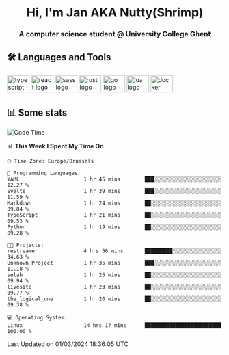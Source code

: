 <h1 align="center">Hi, I'm Jan AKA Nutty(Shrimp)</h1>
<h3 align="center">A computer science student @ University College Ghent</h3>

<h2 align="left">🛠️ Languages and Tools</h2>

###

<div align="left">
  <img src="https://cdn.jsdelivr.net/gh/devicons/devicon/icons/typescript/typescript-original.svg" height="40" width="52" alt="typescript logo"  />
  <img src="https://cdn.jsdelivr.net/gh/devicons/devicon/icons/react/react-original.svg" height="40" width="52" alt="react logo"  />
  <img src="https://cdn.jsdelivr.net/gh/devicons/devicon/icons/sass/sass-original.svg" height="40" width="52" alt="sass logo"  />
  <img src="https://cdn.jsdelivr.net/gh/devicons/devicon@latest/icons/rust/rust-original.svg" height="40" width="52" alt="rust logo" />
  <img src="https://cdn.jsdelivr.net/gh/devicons/devicon/icons/go/go-original.svg" height="40" width="52" alt="go logo"  />
  <img src="https://cdn.jsdelivr.net/gh/devicons/devicon/icons/lua/lua-original.svg" height="40" width="52" alt="lua logo"  />
  <img src="https://cdn.jsdelivr.net/gh/devicons/devicon/icons/docker/docker-original.svg" height="40" width="52" alt="docker logo"  />
</div>

<h2>📊 Some stats</h2>

<!--START_SECTION:waka-->
![Code Time](http://img.shields.io/badge/Code%20Time-4%2C241%20hrs%202%20mins-blue)

📊 **This Week I Spent My Time On** 

```text
🕑︎ Time Zone: Europe/Brussels

💬 Programming Languages: 
YAML                     1 hr 45 mins        ███░░░░░░░░░░░░░░░░░░░░░░   12.27 % 
Svelte                   1 hr 39 mins        ███░░░░░░░░░░░░░░░░░░░░░░   11.59 % 
Markdown                 1 hr 24 mins        ██░░░░░░░░░░░░░░░░░░░░░░░   09.84 % 
TypeScript               1 hr 21 mins        ██░░░░░░░░░░░░░░░░░░░░░░░   09.53 % 
Python                   1 hr 19 mins        ██░░░░░░░░░░░░░░░░░░░░░░░   09.28 % 

🐱‍💻 Projects: 
restreamer               4 hrs 56 mins       █████████░░░░░░░░░░░░░░░░   34.63 % 
Unknown Project          1 hr 35 mins        ███░░░░░░░░░░░░░░░░░░░░░░   11.18 % 
selab                    1 hr 25 mins        ██░░░░░░░░░░░░░░░░░░░░░░░   09.94 % 
livesite                 1 hr 23 mins        ██░░░░░░░░░░░░░░░░░░░░░░░   09.77 % 
the_logical_one          1 hr 20 mins        ██░░░░░░░░░░░░░░░░░░░░░░░   09.38 % 

💻 Operating System: 
Linux                    14 hrs 17 mins      █████████████████████████   100.00 % 
```


 Last Updated on 01/03/2024 18:36:05 UTC
<!--END_SECTION:waka-->

